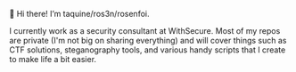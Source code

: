 👋 Hi there! I’m taquine/ros3n/rosenfoi.

I currently work as a security consultant at WithSecure. Most of my repos are private (I'm not big on sharing everything) and will cover things such as CTF solutions, steganography tools, and various handy scripts that I create to make life a bit easier.
